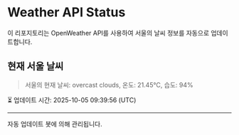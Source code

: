 
# Weather API Status

이 리포지토리는 OpenWeather API를 사용하여 서울의 날씨 정보를 자동으로 업데이트합니다.

## 현재 서울 날씨
> 서울의 현재 날씨: overcast clouds, 온도: 21.45°C, 습도: 94%

⏳ 업데이트 시간: 2025-10-05 09:39:56 (UTC)

---
자동 업데이트 봇에 의해 관리됩니다.
